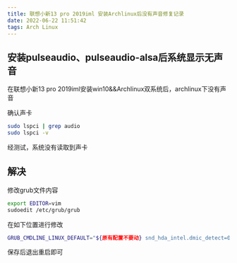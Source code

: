 ```yaml
---
title: 联想小新13 pro 2019iml 安装Archlinux后没有声音修复记录
date: 2022-06-22 11:51:42
tags: Arch Linux
---
```


## 安装pulseaudio、pulseaudio-alsa后系统显示无声音

在联想小新13 pro 2019iml安装win10&&Archlinux双系统后，archlinux下没有声音

确认声卡

```bash
sudo lspci | grep audio
sudo lspci -v
```

经测试，系统没有读取到声卡

## 解决

修改grub文件内容

```bash
export EDITOR=vim
sudoedit /etc/grub/grub
```

在如下位置进行修改

```bash
GRUB_CMDLINE_LINUX_DEFAULT="${原有配置不要动} snd_hda_intel.dmic_detect=0"
```

保存后退出重启即可

